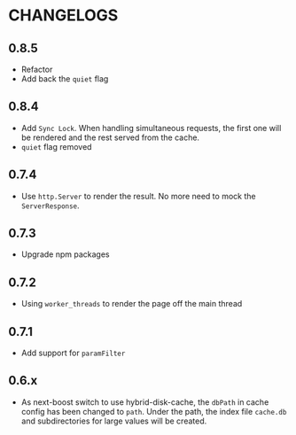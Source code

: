 # CHANGELOGS

## 0.8.5

- Refactor
- Add back the `quiet` flag

## 0.8.4

- Add `Sync Lock`. When handling simultaneous requests, the first one will be rendered and the rest served from the cache.
- `quiet` flag removed

## 0.7.4

- Use `http.Server` to render the result. No more need to mock the `ServerResponse`.

## 0.7.3

- Upgrade npm packages

## 0.7.2

- Using `worker_threads` to render the page off the main thread

## 0.7.1

- Add support for `paramFilter`

## 0.6.x

- As next-boost switch to use hybrid-disk-cache, the `dbPath` in cache config has been changed to `path`. Under the path, the index file `cache.db` and subdirectories for large values will be created.


